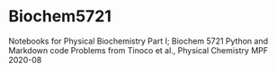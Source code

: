 # Biochem5721

Notebooks for Physical Biochemistry Part I; Biochem 5721
Python and Markdown code
Problems from Tinoco et al., Physical Chemistry
MPF 2020-08
